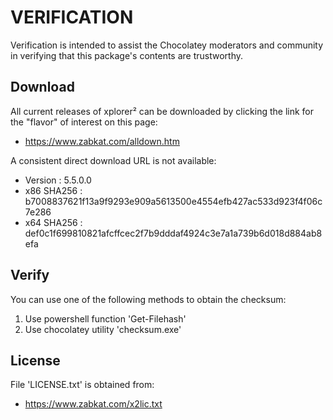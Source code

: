 # VERIFICATION
Verification is intended to assist the Chocolatey moderators and community in verifying that this package's contents are trustworthy.

## Download
All current releases of xplorer² can be downloaded by clicking the link
for the "flavor" of interest on this page:

- https://www.zabkat.com/alldown.htm

A consistent direct download URL is not available:  

- Version    : 5.5.0.0
- x86 SHA256 : b7008837621f13a9f9293e909a5613500e4554efb427ac533d923f4f06c7e286
- x64 SHA256 : def0c1f699810821afcffcec2f7b9dddaf4924c3e7a1a739b6d018d884ab8efa

## Verify
You can use one of the following methods to obtain the checksum:
1. Use powershell function 'Get-Filehash'
2. Use chocolatey utility 'checksum.exe'


## License
File 'LICENSE.txt' is obtained from:
- https://www.zabkat.com/x2lic.txt
